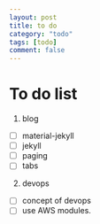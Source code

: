 ```yaml
---
layout: post
title: to do
category: "todo"
tags: [todo]
comment: false
---
```


# To do list
1. blog
- [ ] material-jekyll
- [ ] jekyll
- [ ] paging
- [ ] tabs

2. devops
- [ ] concept of devops
- [ ] use AWS modules.
